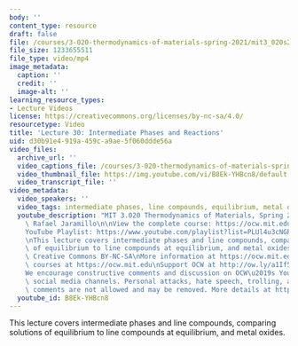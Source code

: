 ```yaml
---
body: ''
content_type: resource
draft: false
file: /courses/3-020-thermodynamics-of-materials-spring-2021/mit3_020s21_lecture_30_1080p_v2_360p_16_9.mp4
file_size: 1233655511
file_type: video/mp4
image_metadata:
  caption: ''
  credit: ''
  image-alt: ''
learning_resource_types:
- Lecture Videos
license: https://creativecommons.org/licenses/by-nc-sa/4.0/
resourcetype: Video
title: 'Lecture 30: Intermediate Phases and Reactions'
uid: d30b91e4-919a-459c-a9ae-5f060ddde56a
video_files:
  archive_url: ''
  video_captions_file: /courses/3-020-thermodynamics-of-materials-spring-2021/mit3_020s21_lecture_30_1080p_v2_captions.vtt
  video_thumbnail_file: https://img.youtube.com/vi/B8Ek-YHBcn8/default.jpg
  video_transcript_file: ''
video_metadata:
  video_speakers: ''
  video_tags: intermediate phases, line compounds, equilibrium, metal oxides
  youtube_description: "MIT 3.020 Thermodynamics of Materials, Spring 2021\nInstructor:\
    \ Rafael Jaramillo\n\nView the complete course: https://ocw.mit.edu/sites/3020-thermodynamics-of-materials/\n\
    YouTube Playlist: https://www.youtube.com/playlist?list=PLUl4u3cNGP61g-yRbJz4ghFPJLiok1HxX\n\
    \nThis lecture covers intermediate phases and line compounds, comparing solutions\
    \ of equilibrium to line compounds at equilibrium, and metal oxides.\n\nLicense:\
    \ Creative Commons BY-NC-SA\nMore information at https://ocw.mit.edu/terms\nMore\
    \ courses at https://ocw.mit.edu\nSupport OCW at http://ow.ly/a1If50zVRlQ\n\n\
    We encourage constructive comments and discussion on OCW\u2019s YouTube and other\
    \ social media channels. Personal attacks, hate speech, trolling, and inappropriate\
    \ comments are not allowed and may be removed. More details at https://ocw.mit.edu/comments."
  youtube_id: B8Ek-YHBcn8
---
```

This lecture covers intermediate phases and line compounds, comparing solutions of equilibrium to line compounds at equilibrium, and metal oxides.